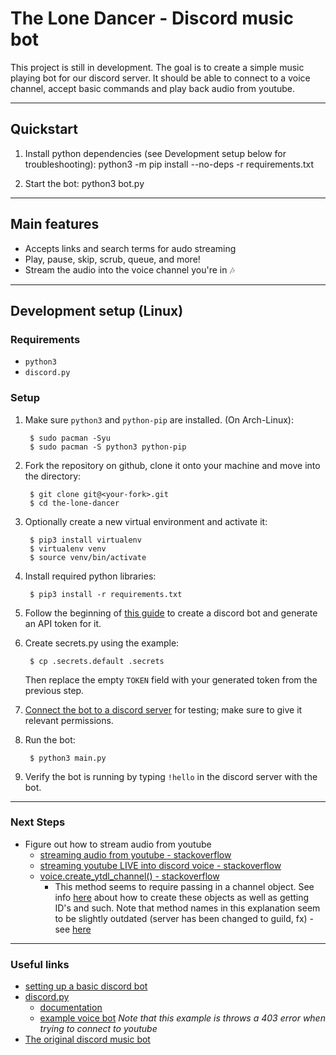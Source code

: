# The Lone Dancer - Discord music bot
This project is still in development. The goal is to create a simple music playing bot for our discord server. It should be able to connect to a voice channel, accept basic commands and play back audio from youtube.

---
## Quickstart
1. Install python dependencies (see Development setup below for troubleshooting):
		python3 -m pip install --no-deps -r requirements.txt

2. Start the bot:
		python3 bot.py

---
## Main features
- Accepts links and search terms for audo streaming
- Play, pause, skip, scrub, queue, and more!
- Stream the audio into the voice channel you're in 🎶

---
## Development setup (Linux)
### Requirements
- `python3`
- `discord.py`

### Setup
1. Make sure `python3` and `python-pip` are installed. (On Arch-Linux):
		
		$ sudo pacman -Syu
		$ sudo pacman -S python3 python-pip
2. Fork the repository on github, clone it onto your machine and move into the directory:
	
		$ git clone git@<your-fork>.git
		$ cd the-lone-dancer
3. Optionally create a new virtual environment and activate it:

		$ pip3 install virtualenv
		$ virtualenv venv
		$ source venv/bin/activate
4. Install required python libraries:

		$ pip3 install -r requirements.txt
5. Follow the beginning of [this guide](https://www.freecodecamp.org/news/create-a-discord-bot-with-python#how-to-create-a-discord-bot-account) to create a discord bot and generate an API token for it. 
6. Create secrets.py using the example:
		
		$ cp .secrets.default .secrets
	Then replace the empty `TOKEN` field with your generated token from the previous step.
7. [Connect the bot to a discord server](https://www.freecodecamp.org/news/create-a-discord-bot-with-python/#how-to-invite-your-bot-to-join-a-server) for testing; make sure to give it relevant permissions.
8. Run the bot:

		$ python3 main.py
9. Verify the bot is running by typing `!hello` in the discord server with the bot.

---
### Next Steps
- Figure out how to stream audio from youtube
	- [streaming audio from youtube - stackoverflow](https://stackoverflow.com/questions/49354232/how-to-stream-audio-from-a-youtube-url-in-python-without-download)
	- [streaming youtube LIVE into discord voice - stackoverflow](https://stackoverflow.com/questions/66610012/discord-py-streaming-youtube-live-into-voice)
	- [voice.create_ytdl_channel() - stackoverflow](https://stackoverflow.com/questions/57946894/discord-py-voiceclient-object-has-no-attribute-create-ytdl-player)
		- This method seems to require passing in a channel object. See info [here](https://stackoverflow.com/questions/52916317/get-the-name-of-a-channel-using-discord-py) about how to create these objects as well as getting ID's and such.
		Note that method names in this explanation seem to be slightly outdated (server has been changed to guild, fx) - see [here](https://discordpy.readthedocs.io/en/stable/migrating.html?highlight=client%20get_server)

---
### Useful links
- [setting up a basic discord bot](https://www.freecodecamp.org/news/create-a-discord-bot-with-python/)
- [discord.py](https://github.com/Rapptz/discord.py)
	- [documentation](https://discordpy.readthedocs.io/en/latest/quickstart.html#a-minimal-bot)
	- [example voice bot](https://github.com/Rapptz/discord.py/blob/master/examples/basic_voice.py) *Note that this example is throws a 403 error when trying to connect to youtube*
- [The original discord music bot](https://github.com/k5van/Catharsis-Bot)
